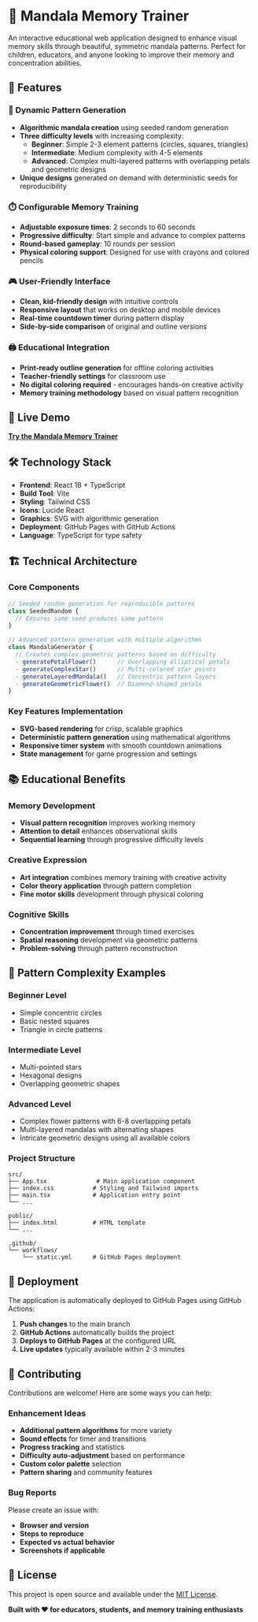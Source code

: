 # 🧠 Mandala Memory Trainer

An interactive educational web application designed to enhance visual memory skills through beautiful, symmetric mandala patterns. Perfect for children, educators, and anyone looking to improve their memory and concentration abilities.

## 🎯 Features

### 🎨 Dynamic Pattern Generation
- **Algorithmic mandala creation** using seeded random generation
- **Three difficulty levels** with increasing complexity:
  - **Beginner**: Simple 2-3 element patterns (circles, squares, triangles)
  - **Intermediate**: Medium complexity with 4-5 elements
  - **Advanced**: Complex multi-layered patterns with overlapping petals and geometric designs
- **Unique designs** generated on demand with deterministic seeds for reproducibility

### ⏱️ Configurable Memory Training
- **Adjustable exposure times**: 2 seconds to 60 seconds
- **Progressive difficulty**: Start simple and advance to complex patterns
- **Round-based gameplay**: 10 rounds per session
- **Physical coloring support**: Designed for use with crayons and colored pencils

### 🎮 User-Friendly Interface
- **Clean, kid-friendly design** with intuitive controls
- **Responsive layout** that works on desktop and mobile devices
- **Real-time countdown timer** during pattern display
- **Side-by-side comparison** of original and outline versions

### 🖨️ Educational Integration
- **Print-ready outline generation** for offline coloring activities
- **Teacher-friendly settings** for classroom use
- **No digital coloring required** - encourages hands-on creative activity
- **Memory training methodology** based on visual pattern recognition

## 🚀 Live Demo

**[Try the Mandala Memory Trainer](https://vidyamandava.github.io/mandala-memory-trainer/)**

## 🛠️ Technology Stack

- **Frontend**: React 18 + TypeScript
- **Build Tool**: Vite
- **Styling**: Tailwind CSS
- **Icons**: Lucide React
- **Graphics**: SVG with algorithmic generation
- **Deployment**: GitHub Pages with GitHub Actions
- **Language**: TypeScript for type safety


## 🏗️ Technical Architecture

### Core Components

```typescript
// Seeded random generation for reproducible patterns
class SeededRandom {
  // Ensures same seed produces same pattern
}

// Advanced pattern generation with multiple algorithms
class MandalaGenerator {
  // Creates complex geometric patterns based on difficulty
  - generatePetalFlower()      // Overlapping elliptical petals
  - generateComplexStar()      // Multi-colored star points  
  - generateLayeredMandala()   // Concentric pattern layers
  - generateGeometricFlower()  // Diamond-shaped petals
}
```

### Key Features Implementation
- **SVG-based rendering** for crisp, scalable graphics
- **Deterministic pattern generation** using mathematical algorithms
- **Responsive timer system** with smooth countdown animations
- **State management** for game progression and settings

## 📚 Educational Benefits

### Memory Development
- **Visual pattern recognition** improves working memory
- **Attention to detail** enhances observational skills
- **Sequential learning** through progressive difficulty levels

### Creative Expression
- **Art integration** combines memory training with creative activity
- **Color theory application** through pattern completion
- **Fine motor skills** development through physical coloring

### Cognitive Skills
- **Concentration improvement** through timed exercises
- **Spatial reasoning** development via geometric patterns
- **Problem-solving** through pattern reconstruction

## 🎨 Pattern Complexity Examples

### Beginner Level
- Simple concentric circles
- Basic nested squares
- Triangle in circle patterns

### Intermediate Level  
- Multi-pointed stars
- Hexagonal designs
- Overlapping geometric shapes

### Advanced Level
- Complex flower patterns with 6-8 overlapping petals
- Multi-layered mandalas with alternating shapes
- Intricate geometric designs using all available colors


### Project Structure
```
src/
├── App.tsx              # Main application component
├── index.css           # Styling and Tailwind imports
├── main.tsx            # Application entry point
└── ...

public/
├── index.html          # HTML template
└── ...

.github/
└── workflows/
    └── static.yml      # GitHub Pages deployment
```

## 🚀 Deployment

The application is automatically deployed to GitHub Pages using GitHub Actions:

1. **Push changes** to the main branch
2. **GitHub Actions** automatically builds the project
3. **Deploys to GitHub Pages** at the configured URL
4. **Live updates** typically available within 2-3 minutes

## 🤝 Contributing

Contributions are welcome! Here are some ways you can help:

### Enhancement Ideas
- **Additional pattern algorithms** for more variety
- **Sound effects** for timer and transitions  
- **Progress tracking** and statistics
- **Difficulty auto-adjustment** based on performance
- **Custom color palette** selection
- **Pattern sharing** and community features

### Bug Reports
Please create an issue with:
- **Browser and version**
- **Steps to reproduce**
- **Expected vs actual behavior**
- **Screenshots if applicable**

## 📄 License

This project is open source and available under the [MIT License](LICENSE).

**Built with ❤️ for educators, students, and memory training enthusiasts**
